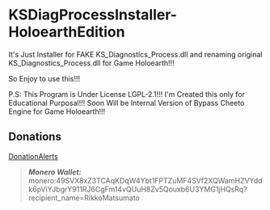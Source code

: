 # KSDiagProcessInstaller-HoloearthEdition
It's Just Installer for FAKE KS_Diagnostics_Process.dll and renaming original KS_Diagnostics_Process.dll for Game Holoearth!!!

So Enjoy to use this!!!

P.S: This Program is Under License LGPL-2.1!!! I'm Created this only for Educational Purposal!!! Soon Will be Internal Version of Bypass Cheeto Engine for Game Holoearth!!!

## Donations

[DonationAlerts](https://donationalerts.com/r/rikkomatsumato)

> **_Monero Wallet:_** 
> monero:49SVX8xZ3TCAqKDqW4Ybt1FPTZuMF4SVf2XQWamHZVYddk6pViYJbgrY911RJ6CgFm14vQUuH8Zv5Qouxb6U3YMG1jHQsRq?recipient_name=RikkoMatsumato
